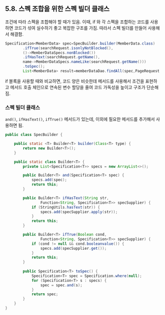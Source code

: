 ## 5.8. 스펙 조합을 위한 스펙 빌더 클래스

조건에 따라 스펙을 조합해야 할 때가 있음. 이때, if 와 각 스펙을 조합하는 코드를 사용하면 코드가 섞여 실수하기 좋고 복잡한 구조를 가짐. 따라서 스펙 빌더를 만들어 사용해서 해결함.

```java
Specification<MemberData> spec=SpecBuilder.builder(MemberData.class)
        .ifTrue(searchRequest.isonlyNotBlocked(),
        ()->MemberDataSpecs.nonBlocked())
        .ifHasText(searchRequest.getName(),
        name->MemberDataSpecs.nameLike(searchRequest.getName()))
        .toSpec();
        List<MemberData> result=memberDataDao.findAll(spec,PageRequest.of(0,5));
```

if 블록을 사용할 때와 비교하면, 코드 양은 비슷한데 메서드를 사용해서 조건을 표현하고 메서드 호출 체인으로 연속된 변수 할당을 줄여 코드 가독성을 높이고 구조가 단순해짐.

### 스펙 빌더 클래스

`and()`, `ifHasText()`, `ifTrue()` 메서드가 있는데, 이외에 필요한 메서드를 추가해서 사용하면 됨.

```java
public class SpecBuilder {

    public static <T> Builder<T> builder(Class<T> type) {
        return new Builder<T>();
    }

    public static class Builder<T> {
        private List<Specification<T>> specs = new ArrayList<>();

        public Builder<T> and(Specification<T> spec) {
            specs.add(spec);
            return this;
        }

        public Builder<T> ifHasText(String str,
                Function<String, Specification<T>> specSupplier) {
            if (StringUtils.hasText(str)) {
                specs.add(specSupplier.apply(str));
            }
            return this;
        }

        public Builder<T> ifTrue(Boolean cond,
                Function<String, Specification<T>> specSupplier) {
            if (cond != null && cond.booleanvalue()) {
                specs.add(specSupplier.get());
            }
            return this;
        }
        
        public Specification<T> toSpec() {
            Specification<T> spec = Specification.where(null);
            for (Specification<T> s : specs) {
                spec = spec.and(s);
            }
            return spec;
        }
    }
}
```